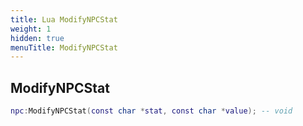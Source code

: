 ```yaml
---
title: Lua ModifyNPCStat
weight: 1
hidden: true
menuTitle: ModifyNPCStat
---
```

## ModifyNPCStat
```lua
npc:ModifyNPCStat(const char *stat, const char *value); -- void
```